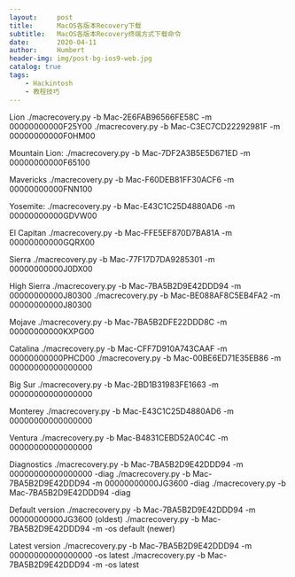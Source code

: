 ```yaml
---
layout:     post
title:      MacOS各版本Recovery下载
subtitle:   MacOS各版本Recovery终端方式下载命令
date:       2020-04-11
author:     Humbert
header-img: img/post-bg-ios9-web.jpg
catalog: true
tags:
    - Hackintosh
    - 教程技巧
---
```



Lion
./macrecovery.py -b Mac-2E6FAB96566FE58C -m 00000000000F25Y00
./macrecovery.py -b Mac-C3EC7CD22292981F -m 00000000000F0HM00

Mountain Lion:
./macrecovery.py -b Mac-7DF2A3B5E5D671ED -m 00000000000F65100

Mavericks
./macrecovery.py -b Mac-F60DEB81FF30ACF6 -m 00000000000FNN100

Yosemite:
./macrecovery.py -b Mac-E43C1C25D4880AD6 -m 00000000000GDVW00

El Capitan
./macrecovery.py -b Mac-FFE5EF870D7BA81A -m 00000000000GQRX00

Sierra
./macrecovery.py -b Mac-77F17D7DA9285301 -m 00000000000J0DX00

High Sierra
./macrecovery.py -b Mac-7BA5B2D9E42DDD94 -m 00000000000J80300
./macrecovery.py -b Mac-BE088AF8C5EB4FA2 -m 00000000000J80300

Mojave
./macrecovery.py -b Mac-7BA5B2DFE22DDD8C -m 00000000000KXPG00

Catalina
./macrecovery.py -b Mac-CFF7D910A743CAAF -m 00000000000PHCD00
./macrecovery.py -b Mac-00BE6ED71E35EB86 -m 00000000000000000

Big Sur
./macrecovery.py -b Mac-2BD1B31983FE1663 -m 00000000000000000

Monterey
./macrecovery.py -b Mac-E43C1C25D4880AD6 -m 00000000000000000

Ventura
./macrecovery.py -b Mac-B4831CEBD52A0C4C -m 00000000000000000

Diagnostics
./macrecovery.py -b Mac-7BA5B2D9E42DDD94 -m 00000000000000000 -diag
./macrecovery.py -b Mac-7BA5B2D9E42DDD94 -m 00000000000JG3600 -diag
./macrecovery.py -b Mac-7BA5B2D9E42DDD94 <real MLB> -diag

Default version
./macrecovery.py -b Mac-7BA5B2D9E42DDD94 -m 00000000000JG3600       (oldest)
./macrecovery.py -b Mac-7BA5B2D9E42DDD94 -m <real MLB> -os default  (newer)

Latest version
./macrecovery.py -b Mac-7BA5B2D9E42DDD94 -m 00000000000000000 -os latest
./macrecovery.py -b Mac-7BA5B2D9E42DDD94 -m <real MLB> -os latest
